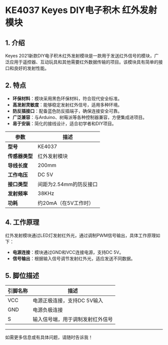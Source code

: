 
# KE4037 Keyes DIY电子积木 红外发射模块

## 1. 介绍

Keyes 2021新款DIY电子积木红外发射模块是一款用于发送红外信号的模块，广泛应用于遥控器、互动玩具和其他需要红外数据传输的项目。该模块具有简单的接口和良好的发射性能。

## 2. 特点

- **环保材料**：模块采用黑色环保材料，符合现代安全标准。
- **高发射灵敏度**：能够稳定发射红外信号，适用多种环境。
- **防反插接口**：配备蓝色防反插端子，确保连接安全可靠。
- **广泛兼容**：与Arduino、树莓派等各种控制器兼容，方便集成进项目。
- **易于安装**：简化的接线设计，适合初学者和DIY项目。


| 参数          | 描述                     |
|---------------|-------------------------|
| **型号**      | KE4037                  |
| **传感器类型**| 红外发射模块            |
| **导线长度**  | 200mm                   |
| **工作电压**  | DC 5V                   |
| **接口类型**  | 间距为2.54mm的防反接口   |
| **发射频率**  | 38KHz                   |
| **功耗**      | 约20mA（在5V工作时）    |

## 4. 工作原理

红外发射模块通过LED灯发射红外光，通过调制PWM信号输出，具体工作原理如下：

- **电源连接**：模块通过GND和VCC连接电源，支持DC 5V。
- **信号输出**：根据输入信号调节发射红外光，适应发送不同数据。

## 5. 脚位描述

| 引脚名称 | 描述                             |
|----------|----------------------------------|
| VCC      | 电源正极连接，支持DC 5V输入    |
| GND      | 电源负极连接                     |
| S        | 输入信号端，用于调制发射红外信号 |

---

如需更多信息或有具体问题，请随时告诉我！
